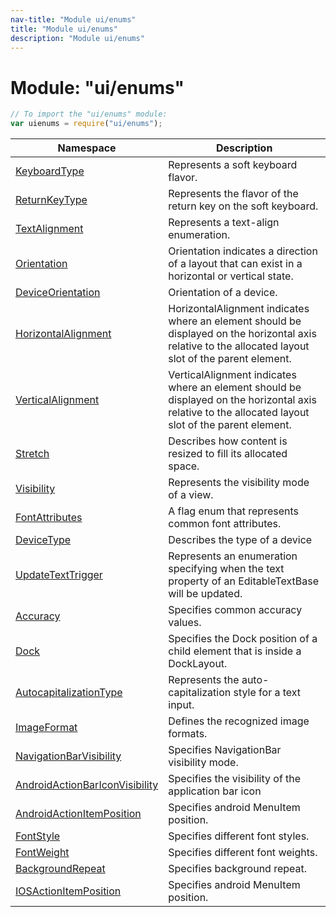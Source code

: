```yaml
---
nav-title: "Module ui/enums"
title: "Module ui/enums"
description: "Module ui/enums"
---
```

# Module: "ui/enums"

``` JavaScript
// To import the "ui/enums" module:
var uienums = require("ui/enums");
```

Namespace | Description
------|------------
[KeyboardType](../../ui/enums/KeyboardType/) | Represents a soft keyboard flavor.
[ReturnKeyType](../../ui/enums/ReturnKeyType/) | Represents the flavor of the return key on the soft keyboard.
[TextAlignment](../../ui/enums/TextAlignment/) | Represents a text-align enumeration.
[Orientation](../../ui/enums/Orientation/) | Orientation indicates a direction of a layout that can exist in a horizontal or vertical state.
[DeviceOrientation](../../ui/enums/DeviceOrientation/) | Orientation of a device.
[HorizontalAlignment](../../ui/enums/HorizontalAlignment/) | HorizontalAlignment indicates where an element should be displayed on the horizontal axis relative to the allocated layout slot of the parent element.
[VerticalAlignment](../../ui/enums/VerticalAlignment/) | VerticalAlignment indicates where an element should be displayed on the horizontal axis relative to the allocated layout slot of the parent element.
[Stretch](../../ui/enums/Stretch/) | Describes how content is resized to fill its allocated space.
[Visibility](../../ui/enums/Visibility/) | Represents the visibility mode of a view.
[FontAttributes](../../ui/enums/FontAttributes/) | A flag enum that represents common font attributes.
[DeviceType](../../ui/enums/DeviceType/) | Describes the type of a device
[UpdateTextTrigger](../../ui/enums/UpdateTextTrigger/) | Represents an enumeration specifying when the text property of an EditableTextBase will be updated.
[Accuracy](../../ui/enums/Accuracy/) | Specifies common accuracy values.
[Dock](../../ui/enums/Dock/) | Specifies the Dock position of a child element that is inside a DockLayout.
[AutocapitalizationType](../../ui/enums/AutocapitalizationType/) | Represents the auto-capitalization style for a text input.
[ImageFormat](../../ui/enums/ImageFormat/) | Defines the recognized image formats.
[NavigationBarVisibility](../../ui/enums/NavigationBarVisibility/) | Specifies NavigationBar visibility mode.
[AndroidActionBarIconVisibility](../../ui/enums/AndroidActionBarIconVisibility/) | Specifies the visibility of the application bar icon
[AndroidActionItemPosition](../../ui/enums/AndroidActionItemPosition/) | Specifies android MenuItem position.
[FontStyle](../../ui/enums/FontStyle/) | Specifies different font styles.
[FontWeight](../../ui/enums/FontWeight/) | Specifies different font weights.
[BackgroundRepeat](../../ui/enums/BackgroundRepeat/) | Specifies background repeat.
[IOSActionItemPosition](../../ui/enums/IOSActionItemPosition/) | Specifies android MenuItem position.